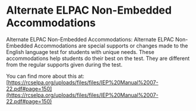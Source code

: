 # Alternate ELPAC Non-Embedded Accommodations
Alternate ELPAC Non-Embedded Accommodations: Alternate ELPAC Non-Embedded Accommodations are special supports or changes made to the English language test for students with unique needs. These accommodations help students do their best on the test. They are different from the regular supports given during the test.

You can find more about this at: [https://rcselpa.org/uploads/files/files/IEP%20Manual%2007-22.pdf#page=150](https://rcselpa.org/uploads/files/files/IEP%20Manual%2007-22.pdf#page=150)
